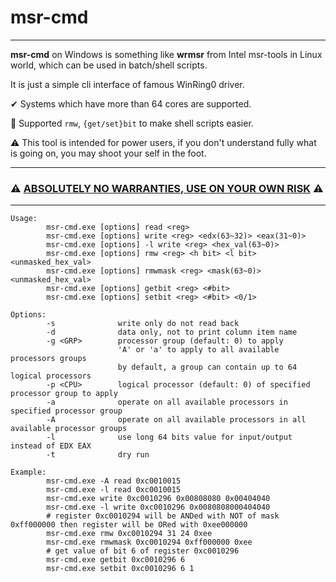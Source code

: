 # msr-cmd

------

**msr-cmd** on Windows is something like **wrmsr** from Intel msr-tools in Linux world, which can be used in batch/shell scripts.

It is just a simple cli interface of famous WinRing0 driver.

✔ Systems which have more than 64 cores are supported.

🔶 Supported `rmw`, `{get/set}bit` to make shell scripts easier.

⚠ This tool is intended for power users, if you don't understand fully what is going on, you may shoot your self in the foot.

-----

### ⚠ <u>**ABSOLUTELY NO WARRANTIES, USE ON YOUR OWN RISK**</u> ⚠

------

```shell
Usage:
        msr-cmd.exe [options] read <reg>
        msr-cmd.exe [options] write <reg> <edx(63~32)> <eax(31~0)>
        msr-cmd.exe [options] -l write <reg> <hex_val(63~0)>
        msr-cmd.exe [options] rmw <reg> <h bit> <l bit> <unmasked_hex_val>
        msr-cmd.exe [options] rmwmask <reg> <mask(63~0)> <unmasked_hex_val>
        msr-cmd.exe [options] getbit <reg> <#bit>
        msr-cmd.exe [options] setbit <reg> <#bit> <0/1>

Options:
        -s              write only do not read back
        -d              data only, not to print column item name
        -g <GRP>        processor group (default: 0) to apply
                        'A' or 'a' to apply to all available processors groups
                        by default, a group can contain up to 64 logical processors
        -p <CPU>        logical processor (default: 0) of specified processor group to apply
        -a              operate on all available processors in specified processor group
        -A              operate on all available processors in all available processor groups
        -l              use long 64 bits value for input/output instead of EDX EAX
        -t              dry run

Example:
        msr-cmd.exe -A read 0xc0010015
        msr-cmd.exe -l read 0xc0010015
        msr-cmd.exe write 0xc0010296 0x00808080 0x00404040
        msr-cmd.exe -l write 0xc0010296 0x0080808000404040
        # register 0xc0010294 will be ANDed with NOT of mask 0xff000000 then register will be ORed with 0xee000000
        msr-cmd.exe rmw 0xc0010294 31 24 0xee
        msr-cmd.exe rmwmask 0xc0010294 0xff000000 0xee
        # get value of bit 6 of register 0xc0010296
        msr-cmd.exe getbit 0xc0010296 6
        msr-cmd.exe setbit 0xc0010296 6 1

```

